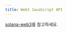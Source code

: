 ```yaml
---
title: Web3 JavaScript API
---
```


[solana-web3](https://solana-labs.github.io/solana-web3.js/)를 참고하세요.
